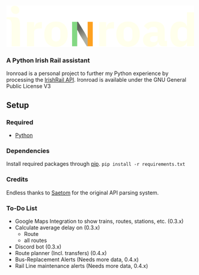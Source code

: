 <img height=110 width=500 src="ironroad.png">

### A Python Irish Rail assistant

Ironroad is a personal project to further my Python experience by processing the [IrishRail API](http://api.irishrail.ie/realtime/).
Ironroad is available under the GNU General Public License V3

## Setup
### Required
* [Python](https://www.python.org/downloads/)

### Dependencies
Install required packages through [pip](https://pypi.org/project/pip/).
`pip install -r requirements.txt`

### Credits
Endless thanks to [Saetom](https://www.saetom.xyz/) for the original API parsing system.

### To-Do List
- Google Maps Integration to show trains, routes, stations, etc. (0.3.x)
- Calculate average delay on (0.3.x)
  - Route
  - all routes
- Discord bot (0.3.x)
- Route planner (Incl. transfers) (0.4.x)
- Bus-Replacement Alerts (Needs more data, 0.4.x)
- Rail Line maintenance alerts (Needs more data, 0.4.x)
